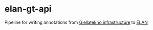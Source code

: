 # elan-gt-api
Pipeline for writing annotations from [Giellatekno infrastructure](http://giellatekno.uit.no/) to [ELAN](https://tla.mpi.nl/tools/tla-tools/elan/)
